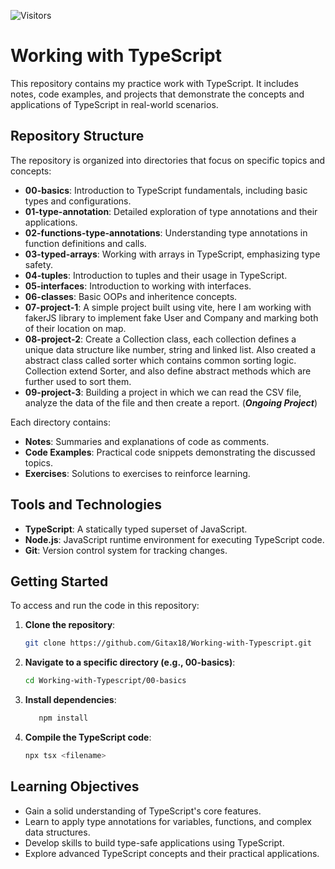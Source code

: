 ![Visitors](https://api.visitorbadge.io/api/visitors?path=https%3A%2F%2Fgithub.com%2FGitax18%2FWorking-with-Typescript&label=visitors&countColor=%233078c6&style=flat-square&labelStyle=upper)

# Working with TypeScript

This repository contains my practice work with TypeScript. It includes notes, code examples, and projects that demonstrate the concepts and applications of TypeScript in real-world scenarios.

## Repository Structure

The repository is organized into directories that focus on specific topics and concepts:

- **00-basics**: Introduction to TypeScript fundamentals, including basic types and configurations.
- **01-type-annotation**: Detailed exploration of type annotations and their applications.
- **02-functions-type-annotations**: Understanding type annotations in function definitions and calls.
- **03-typed-arrays**: Working with arrays in TypeScript, emphasizing type safety.
- **04-tuples**: Introduction to tuples and their usage in TypeScript.
- **05-interfaces**: Introduction to working with interfaces.
- **06-classes**: Basic OOPs and inheritence concepts.
- **07-project-1**: A simple project built using vite, here I am working with fakerJS library to implement fake User and Company and marking both of their location on map.
- **08-project-2**: Create a Collection class, each collection defines a unique data structure like number, string and linked list. Also created a abstract class called sorter which contains common sorting logic. Collection extend Sorter, and also define abstract methods which are further used to sort them.
- **09-project-3**: Building a project in which we can read the CSV file, analyze the data of the file and then create a report. (**_Ongoing Project_**)

Each directory contains:

- **Notes**: Summaries and explanations of code as comments.
- **Code Examples**: Practical code snippets demonstrating the discussed topics.
- **Exercises**: Solutions to exercises to reinforce learning.

## Tools and Technologies

- **TypeScript**: A statically typed superset of JavaScript.
- **Node.js**: JavaScript runtime environment for executing TypeScript code.
- **Git**: Version control system for tracking changes.

## Getting Started

To access and run the code in this repository:

1. **Clone the repository**:
   ```bash
   git clone https://github.com/Gitax18/Working-with-Typescript.git
   ```
2. **Navigate to a specific directory (e.g., 00-basics)**:

   ```bash
   cd Working-with-Typescript/00-basics
   ```

3. **Install dependencies**:

   ```bash
      npm install
   ```

4. **Compile the TypeScript code**:
   ```bash
   npx tsx <filename>
   ```

## Learning Objectives

- Gain a solid understanding of TypeScript's core features.
- Learn to apply type annotations for variables, functions, and complex data structures.
- Develop skills to build type-safe applications using TypeScript.
- Explore advanced TypeScript concepts and their practical applications.
